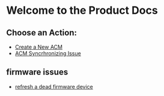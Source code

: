 # Welcome to the Product Docs

## Choose an Action:

- [Create a New ACM](./create-acm.md)
- [ACM Syncrhronizing Issue](./sync_issue.md)



## firmware issues
- [refresh a dead firmware device](./dead-acm.md)

